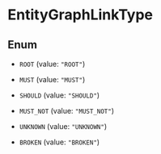 

# EntityGraphLinkType

## Enum


* `ROOT` (value: `"ROOT"`)

* `MUST` (value: `"MUST"`)

* `SHOULD` (value: `"SHOULD"`)

* `MUST_NOT` (value: `"MUST_NOT"`)

* `UNKNOWN` (value: `"UNKNOWN"`)

* `BROKEN` (value: `"BROKEN"`)



